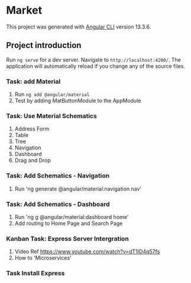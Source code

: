 # Market

This project was generated with [Angular CLI](https://github.com/angular/angular-cli) version 13.3.6.

## Project introduction

Run `ng serve` for a dev server. Navigate to `http://localhost:4200/`. The application will automatically reload if you change any of the source files.

### Task: add Material

1. Run `ng add @angular/material`
2. Test by adding MatButtonModule to the AppModule

### Task: Use Material Schematics

1. Address Form
2. Table
3. Tree
4. Navigation
5. Dashboard
6. Drag and Drop

### Task: Add Schematics - Navigation

1. Run 'ng generate @angular/material:navigation nav'

### Task: Add Schematics - Dashboard

1. Run 'ng g @angular/material:dashboard home'
2. Add routing to Home Page and Search Page

### Kanban Task: Express Server Intergration

1. Video Ref <https://www.youtube.com/watch?v=dT1ID4q57fs>
2. How to 'Microservices'

### Task Install Express


